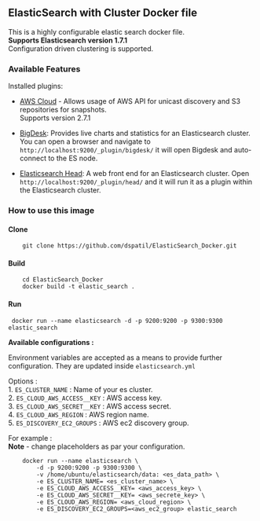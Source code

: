 ## ElasticSearch with Cluster Docker file

This is a highly configurable elastic search docker file.   
**Supports Elasticsearch version  1.7.1**  
Configuration driven clustering is supported.


### Available Features
Installed plugins:

- [AWS Cloud](https://github.com/elastic/elasticsearch-cloud-aws) - Allows usage of AWS API for unicast discovery and S3 repositories for snapshots.  
Supports version 2.7.1

- [BigDesk](http://bigdesk.org/): Provides live charts and statistics for an Elasticsearch cluster. You can open a browser and navigate to `http://localhost:9200/_plugin/bigdesk/` it will open Bigdesk and auto-connect to the ES node. 

- [Elasticsearch Head](http://mobz.github.io/elasticsearch-head/): A web front end for an Elasticsearch cluster. Open `http://localhost:9200/_plugin/head/` and it will run it as a plugin within the Elasticsearch cluster.


### How to use this image

#### Clone 

		git clone https://github.com/dspatil/ElasticSearch_Docker.git

#### Build

		cd ElasticSearch_Docker
        docker build -t elastic_search .

#### Run 

     docker run --name elasticsearch -d -p 9200:9200 -p 9300:9300 elastic_search

 
**Available configurations :**  

   Environment variables are accepted as a means to provide further configuration. They are updated inside `elasticsearch.yml`

   Options : 	  
	1. `ES_CLUSTER_NAME` : Name of your es cluster.  
	2. `ES_CLOUD_AWS_ACCESS__KEY` : AWS access key.  
	3. `ES_CLOUD_AWS_SECRET__KEY` : AWS access secret.   
	4. `ES_CLOUD_AWS_REGION` : AWS region name.  
	5. `ES_DISCOVERY_EC2_GROUPS` : AWS ec2 discovery group.  

For example :  
		**Note** - change placeholders as par your configuration.

		docker run --name elasticsearch \
			-d -p 9200:9200 -p 9300:9300 \
			-v /home/ubuntu/elasticsearch/data: <es_data_path> \
			-e ES_CLUSTER_NAME= <es_cluster_name> \
			-e ES_CLOUD_AWS_ACCESS__KEY= <aws_access_key> \
			-e ES_CLOUD_AWS_SECRET__KEY= <aws_secrete_key> \
			-e ES_CLOUD_AWS_REGION= <aws_cloud_region> \
			-e ES_DISCOVERY_EC2_GROUPS=<aws_ec2_group> elastic_search





